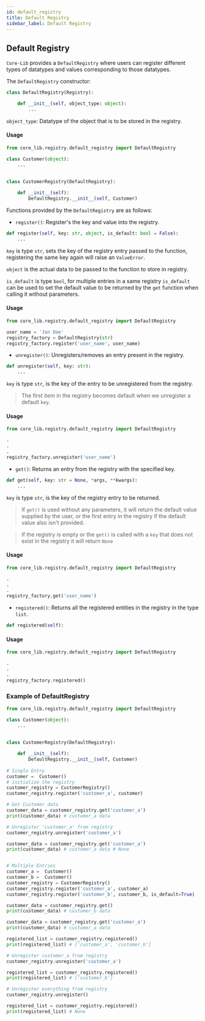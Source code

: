 ```yaml
---
id: default_registry
title: Default Registry
sidebar_label: Default Registry
---
```

## Default Registry
`Core-Lib` provides a `DefaultRegistry` where users can register different types of datatypes and values corresponding to those datatypes.

The `DefaultRegistry` constructor:
```python
class DefaultRegistry(Registry):

    def __init__(self, object_type: object):
        ...
```
`object_type`: Datatype of the object that is to be stored in the registry.

#### Usage

```python
from core_lib.registry.default_registry import DefaultRegistry

class Customer(object):
    ...
        
        
class CustomerRegistry(DefaultRegistry):

    def __init__(self):
        DefaultRegistry.__init__(self, Customer)
```



Functions provided by the `DefaultRegistry` are as follows:

- `register()`: Register's the key and value into the registry.
````python
def register(self, key: str, object, is_default: bool = False):
    ...
````
`key` is type `str`, sets the key of the registry entry passed to the function, registering the same key again will raise an `ValueError`.

`object` is the actual data to be passed to the function to store in registry.

`is_default` is type `bool`, for multiple entries in a same registry `is_default` can be used to set the default value to be
returned by the `get` function when calling it without parameters.

#### Usage
```python
from core_lib.registry.default_registry import DefaultRegistry

user_name = 'Jon Doe'
registry_factory = DefaultRegistry(str) 
registry_factory.register('user_name', user_name)
```



- `unregister()`: Unregisters/removes an entry present in the registry.
```python
def unregister(self, key: str):
    ...
```
`key` is type `str`, is the key of the entry to be unregistered from the registry.
>The first item in the registry becomes default when we unregister a default `key`.
> 
#### Usage
```python
from core_lib.registry.default_registry import DefaultRegistry

.
.
.
registry_factory.unregister('user_name')
```



- `get()`: Returns an entry from the registry with the specified key.

```python
def get(self, key: str = None, *args, **kwargs):
    ...
```

`key` is type `str`, is the key of the registry entry to be returned.
>If `get()` is used without any parameters, it will return the default value supplied by the user, or the 
>first entry in the registry if the default value also isn't provided. 

>If the registry is empty or the `get()` is called with a `key` that does not exist in the registry it will return
> `None`


#### Usage
```python
from core_lib.registry.default_registry import DefaultRegistry

.
.
.
registry_factory.get('user_name')
```


- `registered()`: Returns all the registered entities in the registry in the type `list`.

```python
def registered(self):
```

#### Usage
```python
from core_lib.registry.default_registry import DefaultRegistry

.
.
.
registry_factory.registered()
```

### Example of DefaultRegistry
```python
from core_lib.registry.default_registry import DefaultRegistry

class Customer(object):
    ...
        
        
class CustomerRegistry(DefaultRegistry):

    def __init__(self):
        DefaultRegistry.__init__(self, Customer)
        
# Single Entry
customer =  Customer()
# initialize the registry
customer_registry = CustomerRegistry()
customer_registry.register('customer_a', customer)

# Get Customer data
customer_data = customer_registry.get('customer_a') 
print(customer_data) # customer_a data 

# Unregister 'customer_a' from registry
customer_registry.unregister('customer_a')

customer_data = customer_registry.get('customer_a') 
print(customer_data) # customer_a data # None 


# Multiple Entries
customer_a =  Customer()
customer_b =  Customer()
customer_registry = CustomerRegistry()
customer_registry.register('customer_a', customer_a)
customer_registry.register('customer_b', customer_b, is_default=True)

customer_data = customer_registry.get() 
print(customer_data) # customer_b data

customer_data = customer_registry.get('customer_a') 
print(customer_data) # customer_a data

registered_list = customer_registry.registered() 
print(registered_list) # ['customer_a', 'customer_b']

# Unregister customer_a from registry
customer_registry.unregister('customer_a')

registered_list = customer_registry.registered() 
print(registered_list) # ['customer_b']

# Unregister everything from registry
customer_registry.unregister()

registered_list = customer_registry.registered() 
print(registered_list) # None
```
